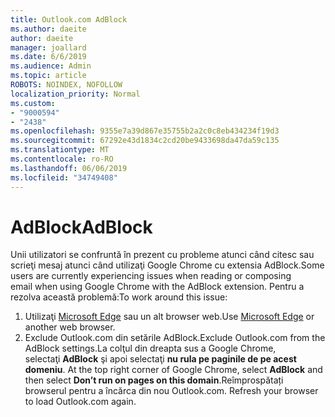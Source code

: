 ```yaml
---
title: Outlook.com AdBlock
ms.author: daeite
author: daeite
manager: joallard
ms.date: 6/6/2019
ms.audience: Admin
ms.topic: article
ROBOTS: NOINDEX, NOFOLLOW
localization_priority: Normal
ms.custom:
- "9000594"
- "2438"
ms.openlocfilehash: 9355e7a39d867e35755b2a2c0c8eb434234f19d3
ms.sourcegitcommit: 67292e43d1834c2cd20be9433698da47da59c135
ms.translationtype: MT
ms.contentlocale: ro-RO
ms.lasthandoff: 06/06/2019
ms.locfileid: "34749408"
---
```

# <a name="adblock"></a><span data-ttu-id="82cbd-102">AdBlock</span><span class="sxs-lookup"><span data-stu-id="82cbd-102">AdBlock</span></span>

<span data-ttu-id="82cbd-103">Unii utilizatori se confruntă în prezent cu probleme atunci când citesc sau scrieţi mesaj atunci când utilizaţi Google Chrome cu extensia AdBlock.</span><span class="sxs-lookup"><span data-stu-id="82cbd-103">Some users are currently experiencing issues when reading or composing email when using Google Chrome with the AdBlock extension.</span></span> <span data-ttu-id="82cbd-104">Pentru a rezolva această problemă:</span><span class="sxs-lookup"><span data-stu-id="82cbd-104">To work around this issue:</span></span>

1. <span data-ttu-id="82cbd-105">Utilizaţi [Microsoft Edge](https://www.microsoft.com/windows/microsoft-edge) sau un alt browser web.</span><span class="sxs-lookup"><span data-stu-id="82cbd-105">Use [Microsoft Edge](https://www.microsoft.com/windows/microsoft-edge) or another web browser.</span></span>
1. <span data-ttu-id="82cbd-106">Exclude Outlook.com din setările AdBlock.</span><span class="sxs-lookup"><span data-stu-id="82cbd-106">Exclude Outlook.com from the AdBlock settings.</span></span><span data-ttu-id="82cbd-107">La colţul din dreapta sus a Google Chrome, selectaţi **AdBlock** şi apoi selectaţi **nu rula pe paginile de pe acest domeniu**.</span><span class="sxs-lookup"><span data-stu-id="82cbd-107"> At the top right corner of Google Chrome, select **AdBlock** and then select **Don’t run on pages on this domain**.</span></span><span data-ttu-id="82cbd-108">Reîmprospătați browserul pentru a încărca din nou Outlook.com.</span><span class="sxs-lookup"><span data-stu-id="82cbd-108"> Refresh your browser to load Outlook.com again.</span></span>